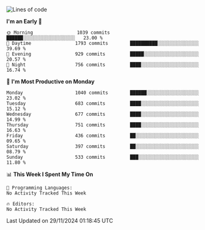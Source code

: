 <!--START_SECTION:waka-->
![Lines of code](https://img.shields.io/badge/From%20Hello%20World%20I%27ve%20Written-39.8%20million%20lines%20of%20code-blue)

**I'm an Early 🐤** 

```text
🌞 Morning                1039 commits        ██████░░░░░░░░░░░░░░░░░░░   23.00 % 
🌆 Daytime                1793 commits        ██████████░░░░░░░░░░░░░░░   39.69 % 
🌃 Evening                929 commits         █████░░░░░░░░░░░░░░░░░░░░   20.57 % 
🌙 Night                  756 commits         ████░░░░░░░░░░░░░░░░░░░░░   16.74 % 
```
📅 **I'm Most Productive on Monday** 

```text
Monday                   1040 commits        ██████░░░░░░░░░░░░░░░░░░░   23.02 % 
Tuesday                  683 commits         ████░░░░░░░░░░░░░░░░░░░░░   15.12 % 
Wednesday                677 commits         ████░░░░░░░░░░░░░░░░░░░░░   14.99 % 
Thursday                 751 commits         ████░░░░░░░░░░░░░░░░░░░░░   16.63 % 
Friday                   436 commits         ██░░░░░░░░░░░░░░░░░░░░░░░   09.65 % 
Saturday                 397 commits         ██░░░░░░░░░░░░░░░░░░░░░░░   08.79 % 
Sunday                   533 commits         ███░░░░░░░░░░░░░░░░░░░░░░   11.80 % 
```


📊 **This Week I Spent My Time On** 

```text
💬 Programming Languages: 
No Activity Tracked This Week

🔥 Editors: 
No Activity Tracked This Week
```


 Last Updated on 29/11/2024 01:18:45 UTC
<!--END_SECTION:waka-->
```
